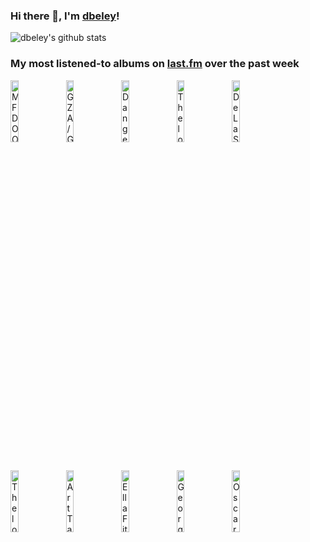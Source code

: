 ### Hi there 👋, I'm [dbeley](https://dbeley.ovh/en)!

![dbeley's github stats](https://github-readme-stats.vercel.app/api?username=dbeley)

### My most listened-to albums on [last.fm](https://www.last.fm/user/d_beley) over the past week

[<img src='https://lastfm.freetls.fastly.net/i/u/300x300/5520cd4c7fff46bbe8baaa1fd31a9867.jpg' width='16%' height='16%' alt='MF DOOM - Operation: Doomsday'>](https://www.last.fm/music/mf%2bdoom/operation%253a%2bdoomsday)&nbsp;
[<img src='https://lastfm.freetls.fastly.net/i/u/300x300/aa710c139ab818b762bbe9f392c0f14a.jpg' width='16%' height='16%' alt='GZA/Genius - Liquid Swords'>](https://www.last.fm/music/gza%252fgenius/liquid%2bswords)&nbsp;
[<img src='https://lastfm.freetls.fastly.net/i/u/300x300/eaf97740666856d7c071e2b311255a9a.jpg' width='16%' height='16%' alt='Danger Mouse & Black Thought - Cheat Codes'>](https://www.last.fm/music/danger%2bmouse%2b%2526%2bblack%2bthought/cheat%2bcodes)&nbsp;
[<img src='https://lastfm.freetls.fastly.net/i/u/300x300/583e9b5cc1614cc3aa00fa2b41205af9.png' width='16%' height='16%' alt='Thelonious Monk - Criss-Cross'>](https://www.last.fm/music/thelonious%2bmonk/criss-cross)&nbsp;
[<img src='https://lastfm.freetls.fastly.net/i/u/300x300/5b23f694bc7f2f1f525169d1112b587d.png' width='16%' height='16%' alt='De La Soul - Buhloone Mindstate'>](https://www.last.fm/music/de%2bla%2bsoul/buhloone%2bmindstate)&nbsp;
<br>
[<img src='https://lastfm.freetls.fastly.net/i/u/300x300/de97a65086965f132a64b0851282b451.jpg' width='16%' height='16%' alt='Thelonious Monk - Thelonious Alone in San Francisco'>](https://www.last.fm/music/thelonious%2bmonk/thelonious%2balone%2bin%2bsan%2bfrancisco)&nbsp;
[<img src='https://lastfm.freetls.fastly.net/i/u/300x300/858822f4c3c69f6451c155e2e7596288.jpg' width='16%' height='16%' alt='Art Tatum - Portrait'>](https://www.last.fm/music/art%2btatum/portrait)&nbsp;
[<img src='https://lastfm.freetls.fastly.net/i/u/300x300/84b96746227062e313823f548318aa32.jpg' width='16%' height='16%' alt='Ella Fitzgerald - Ella Fitzgerald Sings The George And Ira Gershwin Song Book'>](https://www.last.fm/music/ella%2bfitzgerald/ella%2bfitzgerald%2bsings%2bthe%2bgeorge%2band%2bira%2bgershwin%2bsong%2bbook)&nbsp;
[<img src='https://lastfm.freetls.fastly.net/i/u/300x300/1595ada05b944e45aa9c716d4d577824.jpg' width='16%' height='16%' alt='George Shearing - Verve Jazz Masters 57'>](https://www.last.fm/music/george%2bshearing/verve%2bjazz%2bmasters%2b57)&nbsp;
[<img src='https://lastfm.freetls.fastly.net/i/u/300x300/4af8b42df258be4231f001674f0b6b43.jpg' width='16%' height='16%' alt='Oscar Peterson - The Complete Songbooks'>](https://www.last.fm/music/oscar%2bpeterson/the%2bcomplete%2bsongbooks)&nbsp;
<br>
